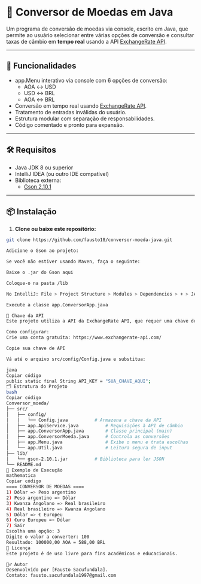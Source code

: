 # 💱 Conversor de Moedas em Java

Um programa de conversão de moedas via console, escrito em Java, que permite ao usuário selecionar entre várias opções de conversão e consultar taxas de câmbio em **tempo real** usando a API [ExchangeRate API](https://www.exchangerate-api.com/).

---

## 📌 Funcionalidades

- app.Menu interativo via console com 6 opções de conversão:
  - AOA ↔ USD
  - USD ↔ BRL
  - AOA ↔ BRL
- Conversão em tempo real usando [ExchangeRate API](https://www.exchangerate-api.com/).
- Tratamento de entradas inválidas do usuário.
- Estrutura modular com separação de responsabilidades.
- Código comentado e pronto para expansão.

---

## 🛠️ Requisitos

- Java JDK 8 ou superior
- IntelliJ IDEA (ou outro IDE compatível)
- Biblioteca externa:
  - [Gson 2.10.1](https://repo1.maven.org/maven2/com/google/code/gson/gson/2.10.1/gson-2.10.1.jar)

---

## 📦 Instalação

1. **Clone ou baixe este repositório:**

```bash
git clone https://github.com/fausto18/conversor-moeda-java.git

Adicione o Gson ao projeto:

Se você não estiver usando Maven, faça o seguinte:

Baixe o .jar do Gson aqui

Coloque-o na pasta /lib

No IntelliJ: File > Project Structure > Modules > Dependencies > + > JARs or directories e adicione gson-2.10.1.jar

Execute a classe app.ConversorApp.java

🔑 Chave da API
Este projeto utiliza a API da ExchangeRate API, que requer uma chave de acesso (API key).

Como configurar:
Crie uma conta gratuita: https://www.exchangerate-api.com/

Copie sua chave de API

Vá até o arquivo src/config/Config.java e substitua:

java
Copiar código
public static final String API_KEY = "SUA_CHAVE_AQUI";
🗂️ Estrutura do Projeto
bash
Copiar código
Conversor_moeda/
├── src/
│   ├── config/
│   │   └── Config.java          # Armazena a chave da API
│   ├── app.ApiService.java          # Requisições à API de câmbio
│   ├── app.ConversorApp.java        # Classe principal (main)
│   ├── app.ConversorMoeda.java      # Controla as conversões
│   ├── app.Menu.java                # Exibe o menu e trata escolhas
│   └── app.Util.java                # Leitura segura de input
├── lib/
│   └── gson-2.10.1.jar          # Biblioteca para ler JSON
└── README.md
🧪 Exemplo de Execução
mathematica
Copiar código
==== CONVERSOR DE MOEDAS ====
1) Dólar => Peso argentino
2) Peso argentino => Dólar
3) Kwanza Angolano => Real brasileiro
4) Real brasileiro => Kwanza Angolano
5) Dólar => € Europeu
6) €uro Europeu => Dólar
7) Sair
Escolha uma opção: 3
Digite o valor a converter: 100
Resultado: 100000,00 AOA = 588,00 BRL
📄 Licença
Este projeto é de uso livre para fins acadêmicos e educacionais.

🙋‍♂️ Autor
Desenvolvido por [Fausto Sacufundala].
Contato: fausto.sacufundala1997@gmail.com
```
